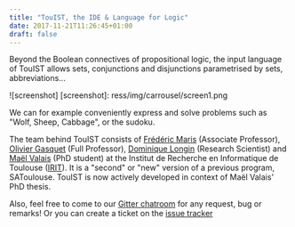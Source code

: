 ```yaml
---
title: "TouIST, the IDE & Language for Logic"
date: 2017-11-21T11:26:45+01:00
draft: false
---
```


Beyond the Boolean connectives of propositional logic, the input language
of TouIST allows sets, conjunctions and disjunctions parametrised by sets,
abbreviations...

![screenshot]
[screenshot]: ress/img/carrousel/screen1.png

We can for example conveniently express and solve problems such as "Wolf,
Sheep, Cabbage", or the sudoku.

The team behind TouIST consists of [Frédéric Maris][fred] (Associate
Professor),   [Olivier Gasquet][olivier] (Full Professor),   [Dominique
Longin][domi] (Research Scientist) and   [Maël Valais][mael] (PhD
student) at the Institut de Recherche en Informatique de Toulouse
([IRIT]). It is a "second" or "new" version of a previous program,
SAToulouse. TouIST is now actively developed in context of Maël Valais'
PhD thesis.

[fred]: https://www.irit.fr/spip.php?page=annuaire&code=2646
[olivier]: https://www.irit.fr/~Olivier.Gasquet
[domi]: https://www.irit.fr/~Dominique.Longin
[mael]: https://www.irit.fr/~Mael.Valais
[IRIT]: https://www.irit.fr

Also, feel free to come to our [Gitter chatroom][gitter] for any request,
  bug or remarks! Or you can create a ticket on the [issue tracker][issues]

[gitter]: https://gitter.im/touist-project/touist
[issues]: https://github.com/touist/touist/issues